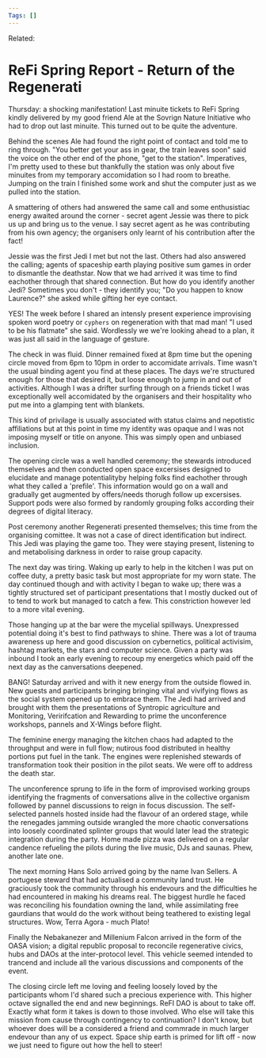 ```yaml
---
Tags: []
---
```

Related: 
# ReFi Spring Report - Return of the Regenerati

Thursday: a shocking manifestation! Last minuite tickets to ReFi Spring kindly delivered by my good friend Ale at the Sovrign Nature Initiative who had to drop out last minuite. This turned out to be quite the adventure. 

Behind the scenes Ale had found the right point of contact and told me to ring through. "You better get your ass in gear, the train leaves soon" said the voice on the other end of the phone, "get to the station". Imperatives, I'm pretty used to these but thankfully the station was only about five minuites from my temporary accomidation so I had room to breathe. Jumping on the train I finished some work and shut the computer just as we pulled into the station.

A smattering of others had answered the same call and some enthusistiac energy awaited around the corner - secret agent Jessie was there to pick us up and bring us to the venue. I say secret agent as he was contributing from his own agency; the organisers only learnt of his contribution after the fact!

Jessie was the first Jedi I met but not the last. Others had also answered the calling; agents of spaceship earth playing positive sum games in order to dismantle the deathstar. Now that we had arrived it was time to find eachother through that shared connection. But how do you identify another Jedi? Sometimes you don't - they identify you; "Do you happen to know Laurence?" she asked while gifting her eye contact. 

YES! The week before I shared an intensly present experience improvising spoken word poetry or `cyphers` on regeneration with that mad man! "I used to be his flatmate" she said. Wordlessly we we're looking ahead to a plan, it was just all said in the language of gesture. 

The check in was fluid. Dinner remained fixed at 8pm time but the opening circle moved from 6pm to 10pm in order to accomidate arrivals. Time wasn't the usual binding agent you find at these places. The days we're structured enough for those that desired it, but loose enough to jump in and out of activities. Although I was a drifter surfing through on a friends ticket I was exceptionally well accomidated by the organisers and their hospitality who put me into a glamping tent with blankets. 

This kind of privilage is usually associated with status claims and nepotistic affiliations but at this point in time my identity was opaque and I was not imposing myself or title on anyone. This was simply open and unbiased inclusion. 

The opening circle was a well handled ceremony; the stewards introduced themselves and then conducted open space excersises designed to elucidate and manage potentialityby helping folks find eachother through what they called a 'prefile'. This information would go on a wall and gradually get augmented by offers/needs thorugh follow up excersises. Support pods were also formed by randomly grouping folks according their degrees of digital literacy. 

Post ceremony another Regenerati presented themselves; this time from the organising comittee. It was not a case of direct identification but indirect. This Jedi was playing the game too. They were staying present, listening to and metabolising darkness in order to raise group capacity.

The next day was tiring. Waking up early to help in the kitchen I was put on coffee duty, a pretty basic task but most appropriate for my worn state. The day continued though and with activity I began to wake up; there was a tightly structured set of participant presentations that I mostly ducked out of to tend to work but managed to catch a few. This constriction however led to a more vital evening. 

Those hanging up at the bar were the mycelial spillways. Unexpressed potential doing it's best to find pathways to shine. There was a lot of trauma awareness up here and good discussion on cybernetics, political activisim, hashtag markets, the stars and computer science. Given a party was inbound I took an early evening to recoup my energetics which paid off the next day as the canversations deepened.

BANG! Saturday arrived and with it new energy from the outside flowed in. New guests and participants bringing bringing vital and vivifying flows as the social system opened up to embrace them. The Jedi had arrived and brought with them the presentations of Syntropic agriculture and Monitoring, Veririfcation and Rewarding to prime the unconference workshops, pannels and X-Wings before flight. 

The feminine energy managing the kitchen chaos had adapted to the throughput and were in full flow; nutirous food distributed in healthy portions put fuel in the tank. The engines were replenished stewards of transformation took their position in the pilot seats. We were off to address the death star.

The unconference sprung to life in the form of improvised working groups identifying the fragments of conversations alive in the collective organism followed by pannel discussions to reign in focus  discussion. The self-selected pannels hosted inside had the flavour of an ordered stage, while the renegades jamming outside wrangled the more chaotic conversations into loosely coordinated splinter groups that would later lead the strategic integration during the party. Home made pizza was delivered on a regular candence refueling the pilots during the live music, DJs and saunas. Phew, another late one. 

The next morning Hans Solo arrived going by the name Ivan Sellers. A portugese steward that had actualised a community land trust. He graciously took the community through his endevours and the difficulties he had encountered in making his dreams real. The biggest hurdle he faced was reconciling his foundation owning the land, while assimilating free gaurdians that would do the work without being teathered to existing legal structures. Wow, Terra Agora - much Plato! 

Finally the Nebakanezer and Millenium Falcon arrived in the form of the OASA vision; a digital republic proposal to reconcile regenerative civics, hubs and DAOs at the inter-protocol level. This vehicle seemed intended to trancend and include all the various discussions and components of the event. 

The closing circle left me loving and feeling loosely loved by the participants whom I'd shared such a precious experience with. This higher octave signalled the end and new beginnings. ReFI DAO is about to take off. Exactly what form it takes is down to those involved. Who else will take this mission from cause through contingency to continuation? I don't know, but whoever does will be a considered a friend and commrade in much larger endevour than any of us expect. Space ship earth is primed for lift off - now we just need to figure out how the hell to steer!



